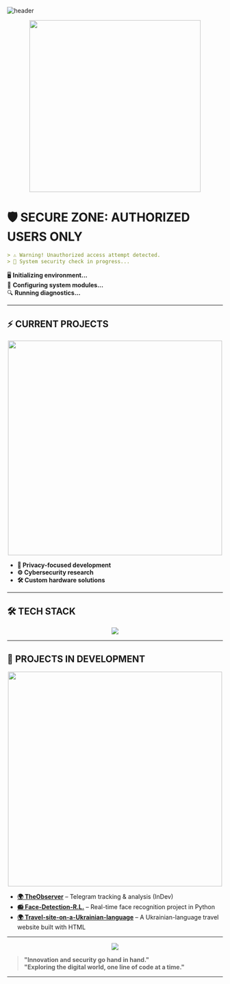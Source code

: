![header](https://capsule-render.vercel.app/api?type=waving&color=black&text=🛡️%20ACCESS%20RESTRICTED%20🛡️&height=200&fontSize=50&fontAlign=70&fontAlignY=40&animation=fadeIn)

<p align="center">
  <img src="https://media.giphy.com/media/3nmrZ76aKP1Je/giphy.gif?cid=ecf05e477yi1843ci42rkvlj7v1yxsoihe8pajngh7g3ecsj&ep=v1_gifs_search&rid=giphy.gif&ct=g" width="400">
</p>


# 🛡️ **SECURE ZONE: AUTHORIZED USERS ONLY**
```markdown
> ⚠ Warning! Unauthorized access attempt detected.  
> 🚀 System security check in progress...
```
🖥 **Initializing environment...**  
🔧 **Configuring system modules...**  
🔍 **Running diagnostics...**  

---

## ⚡ **CURRENT PROJECTS**
<p align="center">
  <img src="https://media.giphy.com/media/Ye8n2abV5bBQY/giphy.gif?cid=ecf05e47xsscej55ldj1g20qfbp4jxrzg7zxdbjbl63mhbf0&ep=v1_gifs_search&rid=giphy.gif&ct=g" width="500">
</p>

- **🔐 Privacy-focused development**  
- **⚙️ Cybersecurity research**  
- **🛠 Custom hardware solutions**  

---

## 🛠 **TECH STACK**
<p align="center">
    <img src="https://skillicons.dev/icons?i=py,c,cpp,js,arduino,raspberrypi,linux,github,git,hackthebox,tor&perline=6" />
</p>

---

## 🚀 **PROJECTS IN DEVELOPMENT**
<p align="center">
  <img src="https://media.giphy.com/media/ZqlvCTNHpqrio/giphy.gif?cid=ecf05e4780b4edrb9f6nxj6or1zgpruwow49bxd9yf97w3fk&ep=v1_gifs_search&rid=giphy.gif&ct=g" width="500">
</p>

- **[🌍 TheObserver](https://github.com/Vikpnm/TELEGRAM-lurking)** – Telegram tracking & analysis (InDev)  
- **[📻 Face-Detection-R.L.](https://github.com/Vikpnm/Face-Detection-R.L.)** – Real-time face recognition project in Python  
- **[🌍 Travel-site-on-a-Ukrainian-language](https://github.com/Vikpnm/Travel-site-on-a-Ukrainian-language)** – A Ukrainian-language travel website built with HTML  

---

<p align="center">
  <img src="https://quotes-github-readme.vercel.app/api?type=horizontal&theme=dark" />
</p>

> **"Innovation and security go hand in hand."**  
> **"Exploring the digital world, one line of code at a time."**  

---
